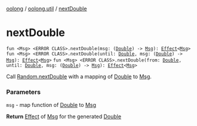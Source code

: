 [oolong](../index.md) / [oolong.util](index.md) / [nextDouble](./next-double.md)

# nextDouble

`fun <Msg> <ERROR CLASS>.nextDouble(msg: (`[`Double`](https://kotlinlang.org/api/latest/jvm/stdlib/kotlin/-double/index.html)`) -> `[`Msg`](next-double.md#Msg)`): `[`Effect`](../oolong/-effect.md)`<`[`Msg`](next-double.md#Msg)`>`
`fun <Msg> <ERROR CLASS>.nextDouble(until: `[`Double`](https://kotlinlang.org/api/latest/jvm/stdlib/kotlin/-double/index.html)`, msg: (`[`Double`](https://kotlinlang.org/api/latest/jvm/stdlib/kotlin/-double/index.html)`) -> `[`Msg`](next-double.md#Msg)`): `[`Effect`](../oolong/-effect.md)`<`[`Msg`](next-double.md#Msg)`>`
`fun <Msg> <ERROR CLASS>.nextDouble(from: `[`Double`](https://kotlinlang.org/api/latest/jvm/stdlib/kotlin/-double/index.html)`, until: `[`Double`](https://kotlinlang.org/api/latest/jvm/stdlib/kotlin/-double/index.html)`, msg: (`[`Double`](https://kotlinlang.org/api/latest/jvm/stdlib/kotlin/-double/index.html)`) -> `[`Msg`](next-double.md#Msg)`): `[`Effect`](../oolong/-effect.md)`<`[`Msg`](next-double.md#Msg)`>`

Call [Random.nextDouble](#) with a mapping of [Double](https://kotlinlang.org/api/latest/jvm/stdlib/kotlin/-double/index.html) to [Msg](next-double.md#Msg).

### Parameters

`msg` - map function of [Double](https://kotlinlang.org/api/latest/jvm/stdlib/kotlin/-double/index.html) to [Msg](next-double.md#Msg)

**Return**
[Effect](../oolong/-effect.md) of [Msg](next-double.md#Msg) for the generated [Double](https://kotlinlang.org/api/latest/jvm/stdlib/kotlin/-double/index.html)

